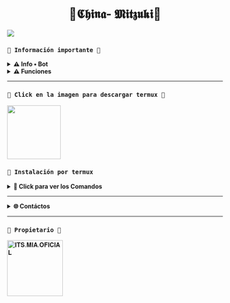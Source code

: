 <h1 align="center">💋𝕮𝖍𝖎𝖓𝖆- 𝕸𝖎𝖙𝖟𝖚𝖐𝖎💋</h1>

 <img src= "https://files.catbox.moe/q06aba.jpg">
    </p>

### **`🔰 Información importante 🔰`**

<details>
 <summary><b> ⚠️ Info • Bot</b></summary>

* Este proyecto **no está afiliado de ninguna manera** con `WhatsApp`, `Inc. WhatsApp` es una marca registrada de `WhatsApp LLC`, y este bot es un **desarrollo independiente** que **no tiene ninguna relación oficial con la compañía**.
</details>

<details>
 <summary><b> ⚠️ Funciones</b></summary>

> Bot en desarrollo si presenta alguna falla reportar al creador para darle una solución óptima.

- [x] Interacción con voz y texto
- [x] Configuración de grupo
- [x] antidelete, antilink, antispam, etc
- [x] Bienvenida personalizada
- [x] Juegos, tictactoe, mate, etc
- [x] Chatbot (simsimi)
- [x] Chatbot (autoresponder)
- [x] Crear sticker de image/video/gif/url
- [x] SubBot (Jadibot)
- [x] Buscador Google
- [x] Juego RPG
- [x] Personalizar imagen del menú
- [x] Descarga de música y video De YT
- [ ] Otros

</details>

---

### **`💋 Click en la imagen para descargar termux 💋`**
<a
href="https://www.mediafire.com/file/llugt4zgj7g3n3u/com.termux_1020.apk/file"><img src="https://qu.ax/finc.jpg" height="125px"></a> 

### **`📲 Instalación por termux`**

<details>
 <summary><b> 📌 Click para ver los Comandos </b></summary>

### **👤 Instalación manual por termux 👤**
> Nota: Copie y pegue los comandos en termux uno por uno.
```bash
termux-setup-storage
```

```bash
apt update && apt upgrade && pkg install -y git nodejs ffmpeg imagemagick yarn
```

```bash
git clone https://github.com/miaoficial02/China-Mitzuki && cd China-Mitzuki
```

```bash
yarn install
```

```bash
npm install
```

```bash
npm update
```

```bash
npm start
```

> Si aparece (Y/I/N/O/D/Z) [default=N] ? use la letra "y" + "ENTER" para continuar con la instalación

### **🔰 Activar en caso de detenerse en termux 🔰**

> Si después de instalar el bot en Termux se detiene (pantalla en blanco, pérdida de conexión a Internet, reinicio del dispositivo), sigue estos pasos:

❒ Abre Termux y navega al directorio del bot:
   
   ```bash
    cd China-Mitzuki
   ```

❒ Inicia el bot nuevamente:
  
   ```bash
    npm start
   ```

### **👑 Volverte owner del Bot 👑**

> Si después de instalar el bot en Termux y iniciar la session del bot (deseas poner tu número es la lista de owner pon este comando:

   ```bash
    cd China-Mitzuki && nano settings.js
   ```

</details>

---


<details>
<summary><b> 🌐 Contáctos</b></summary>

* Correo: [`Aquí`](itss.mia.oficial@gmail.com)

</details>


---


### **`👑 Propietario 👑`**
<a
href="https://github.com/miaoficial02"><img src="https://github.com/miaoficial02.png" width="130" height="130" alt="
𝐈𝐓𝐒.𝐌𝐈𝐀.𝐎𝐅𝐈𝐂𝐈𝐀𝐋"/></a>


